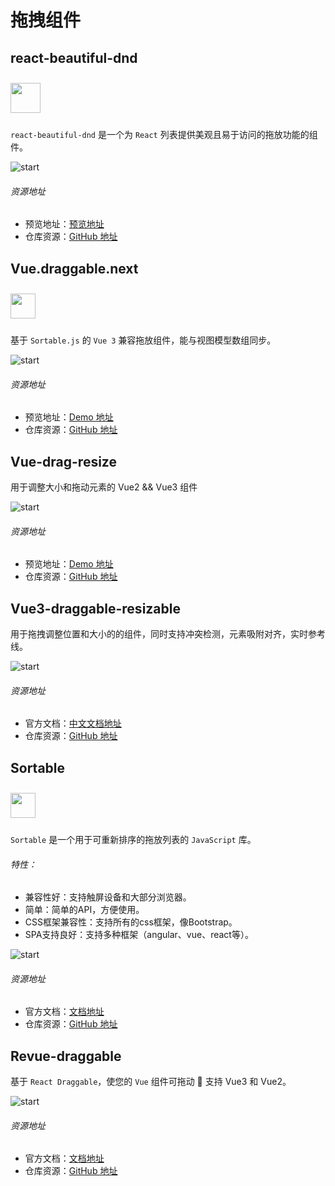 # 拖拽组件

## react-beautiful-dnd

<img src="https://user-images.githubusercontent.com/2182637/53611918-54c1ff80-3c24-11e9-9917-66ac3cef513d.png" style="width: 48px;margin: 10px 0" >

`react-beautiful-dnd` 是一个为 `React` 列表提供美观且易于访问的拖放功能的组件。

![start](https://img.shields.io/github/stars/atlassian/react-beautiful-dnd?style=social)

###### 资源地址
- 预览地址：[预览地址](https://react-beautiful-dnd.netlify.app/)
- 仓库资源：[GitHub 地址](https://github.com/atlassian/react-beautiful-dnd)


## Vue.draggable.next

<img src="https://raw.githubusercontent.com/SortableJS/Vue.Draggable/master/logo.svg?sanitize=true" style="width: 40px;margin: 10px 0" >

基于 `Sortable.js` 的 `Vue 3` 兼容拖放组件，能与视图模型数组同步。

![start](https://img.shields.io/github/stars/SortableJS/vue.draggable.next?style=social)

###### 资源地址
- 预览地址：[Demo 地址](https://sortablejs.github.io/vue.draggable.next/)
- 仓库资源：[GitHub 地址](https://github.com/SortableJS/vue.draggable.next)


## Vue-drag-resize
用于调整大小和拖动元素的 Vue2 && Vue3 组件

![start](https://img.shields.io/github/stars/kirillmurashov/vue-drag-resize?style=social)
###### 资源地址
- 预览地址：[Demo 地址](https://kirillmurashov.com/vue-drag-resize/)
- 仓库资源：[GitHub 地址](https://github.com/kirillmurashov/vue-drag-resize)

## Vue3-draggable-resizable
用于拖拽调整位置和大小的的组件，同时支持冲突检测，元素吸附对齐，实时参考线。

![start](https://img.shields.io/github/stars/a7650/vue3-draggable-resizable?style=social)
###### 资源地址
- 官方文档：[中文文档地址](https://github.com/a7650/vue3-draggable-resizable/blob/main/docs/document_zh.md)
- 仓库资源：[GitHub 地址](https://github.com/a7650/vue3-draggable-resizable)

## Sortable

<img src="https://sortablejs.github.io/Sortable/st/og-image.png" style="width: 40px;margin: 10px 0" >

`Sortable` 是一个用于可重新排序的拖放列表的 `JavaScript` 库。

###### 特性：
- 兼容性好：支持触屏设备和大部分浏览器。
- 简单：简单的API，方便使用。
- CSS框架兼容性：支持所有的css框架，像Bootstrap。
- SPA支持良好：支持多种框架（angular、vue、react等）。

![start](https://img.shields.io/github/stars/SortableJS/Sortable?style=social)
###### 资源地址
- 官方文档：[文档地址](https://sortablejs.github.io/Sortable/)
- 仓库资源：[GitHub 地址](https://github.com/SortableJS/Sortable)


## Revue-draggable

基于 `React Draggable`，使您的 `Vue` 组件可拖动 🤏 支持 Vue3 和 Vue2。

![start](https://img.shields.io/github/stars/bcakmakoglu/revue-draggable?style=social)
###### 资源地址
- 官方文档：[文档地址](https://draggable-docs.vueflow.dev/)
- 仓库资源：[GitHub 地址](https://github.com/bcakmakoglu/revue-draggable)
